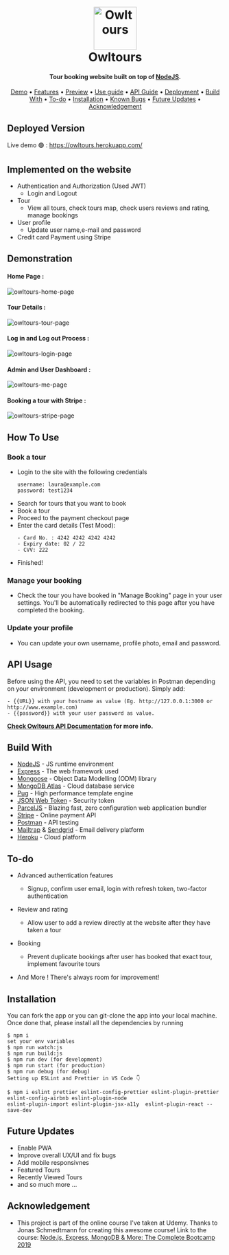 <h1 align="center">
  <br>
  <a href="https://owltours.herokuapp.com/"><img src="https://github.com/theowlf/owltours/blob/master/public/img/logo-green-round.png" alt="Owltours" width="100"></a>
  <br>
  Owltours
  <br>
</h1>

<h4 align="center">Tour booking website built on top of <a href="https://nodejs.org/en/" target="_blank">NodeJS</a>.</h4>

 <p align="center">
 <a href="#deployed-version">Demo</a> •
  <a href="#implemented-on-the-website">Features</a> •
  <a href="#demonstration">Preview</a> •
  <a href="#how-to-use">Use guide</a> •
  <a href="#api-usage">API Guide</a> •
  <a href="#deployment">Deployment</a> •
  <a href="#build-with">Build With</a> •
  <a href="#to-do">To-do</a> •
  <a href="#installation">Installation</a> • 
  <a href="#known-bugs">Known Bugs</a> • 
  <a href="#future-updates">Future Updates</a> • 
  <a href="#acknowledgement">Acknowledgement</a>
</p>

## Deployed Version
Live demo 🟢 : https://owltours.herokuapp.com/


## Implemented on the website

* Authentication and Authorization (Used JWT)
  - Login and Logout
* Tour
  - View all tours, check tours map, check users reviews and rating, manage bookings
* User profile
  - Update user name,e-mail and password
* Credit card Payment using Stripe


## Demonstration
#### Home Page :
![owltours-home-page](https://media.giphy.com/media/VXN2dyU4pkdVTWoDZ9/giphy.gif)

#### Tour Details :
![owltours-tour-page](https://media.giphy.com/media/KlpxkMYnovIgVjHDHb/giphy.gif)

#### Log in and Log out Process :
![owltours-login-page](https://media.giphy.com/media/wsWzZ1fC1DSWDPMNV2/giphy.gif)

#### Admin and User Dashboard :
![owltours-me-page](https://media.giphy.com/media/1fUSWSY9KwK42jxfKd/giphy.gif)

#### Booking a tour with Stripe :
![owltours-stripe-page](https://media.giphy.com/media/PymrDkiuOe8ulAYNFd/giphy.gif)




## How To Use

### Book a tour
* Login to the site with the following credentials
  ```
  username: laura@example.com
  password: test1234
  ```
* Search for tours that you want to book
* Book a tour
* Proceed to the payment checkout page
* Enter the card details (Test Mood):
  ```
  - Card No. : 4242 4242 4242 4242
  - Expiry date: 02 / 22
  - CVV: 222
  ```
* Finished!



### Manage your booking

* Check the tour you have booked in "Manage Booking" page in your user settings. You'll be automatically redirected to this
  page after you have completed the booking.

### Update your profile

* You can update your own username, profile photo, email and password.



## API Usage
Before using the API, you need to set the variables in Postman depending on your environment (development or production). Simply add: 
  ```
  - {{URL}} with your hostname as value (Eg. http://127.0.0.1:3000 or http://www.example.com)
  - {{password}} with your user password as value.
  ```

<b>[Check Owltours API Documentation](https://documenter.getpostman.com/view/13472875/TVsxBmbF) for more info. </b>


## Build With

* [NodeJS](https://nodejs.org/en/) - JS runtime environment
* [Express](http://expressjs.com/) - The web framework used
* [Mongoose](https://mongoosejs.com/) - Object Data Modelling (ODM) library
* [MongoDB Atlas](https://www.mongodb.com/cloud/atlas) - Cloud database service
* [Pug](https://pugjs.org/api/getting-started.html) - High performance template engine
* [JSON Web Token](https://jwt.io/) - Security token
* [ParcelJS](https://parceljs.org/) - Blazing fast, zero configuration web application bundler
* [Stripe](https://stripe.com/) - Online payment API
* [Postman](https://www.getpostman.com/) - API testing
* [Mailtrap](https://mailtrap.io/) & [Sendgrid](https://sendgrid.com/) - Email delivery platform
* [Heroku](https://www.heroku.com/) - Cloud platform



## To-do
* Advanced authentication features
  - Signup, confirm user email, login with refresh token, two-factor authentication

* Review and rating
  - Allow user to add a review directly at the website after they have taken a tour
* Booking
  - Prevent duplicate bookings after user has booked that exact tour, implement favourite tours

* And More ! There's always room for improvement!


## Installation
You can fork the app or you can git-clone the app into your local machine. Once done that, please install all the
dependencies by running
```
$ npm i
set your env variables
$ npm run watch:js
$ npm run build:js
$ npm run dev (for development)
$ npm run start (for production)
$ npm run debug (for debug)
Setting up ESLint and Prettier in VS Code 👇

$ npm i eslint prettier eslint-config-prettier eslint-plugin-prettier eslint-config-airbnb eslint-plugin-node
eslint-plugin-import eslint-plugin-jsx-a11y  eslint-plugin-react --save-dev
```




## Future Updates

* Enable PWA
* Improve overall UX/UI and fix bugs
* Add mobile responsivnes 
* Featured Tours
* Recently Viewed Tours
* and so much more ...

## Acknowledgement

* This project is part of the online course I've taken at Udemy. Thanks to Jonas Schmedtmann for creating this awesome course! Link to the course: [Node.js, Express, MongoDB & More: The Complete Bootcamp 2019](https://www.udemy.com/course/nodejs-express-mongodb-bootcamp/)
